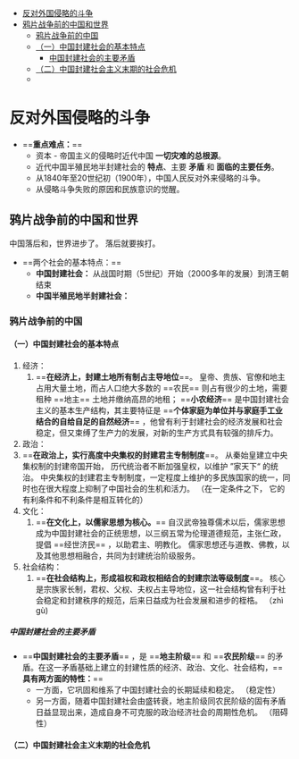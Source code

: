 - [反对外国侵略的斗争](#反对外国侵略的斗争)
- [鸦片战争前的中国和世界](#鸦片战争前的中国和世界)
  - [鸦片战争前的中国](#鸦片战争前的中国)
  - [（一）中国封建社会的基本特点](#（一）中国封建社会的基本特点)
    - [中国封建社会的主要矛盾](#中国封建社会的主要矛盾)
  - [（二）中国封建社会主义末期的社会危机](#（二）中国封建社会主义末期的社会危机)
  - 



# 反对外国侵略的斗争

- ==**重点难点：**==
  - 资本 - 帝国主义的侵略时近代中国 **一切灾难的总根源**。
  - 近代中国半殖民地半封建社会的 **特点**、主要 **矛盾** 和 **面临的主要任务**。
  - 从1840年至20世纪初（1900年），中国人民反对外来侵略的斗争。
  - 从侵略斗争失败的原因和民族意识的觉醒。



## 鸦片战争前的中国和世界

中国落后和，世界进步了。 落后就要挨打。

- ==两个社会的基本特点：==
  - **中国封建社会：**  从战国时期（5世纪）开始（2000多年的发展）到清王朝结束
  - **中国半殖民地半封建社会：** 



### 鸦片战争前的中国

#### （一）中国封建社会的基本特点

1. 经济：
   1. ==**在经济上，封建土地所有制占主导地位**==。 皇帝、贵族、官僚和地主占用大量土地，而占人口绝大多数的 ==农民== 则占有很少的土地，需要租种 ==地主== 土地并缴纳高昂的地租； ==**小农经济**== 是中国封建社会主义的基本生产结构，其主要特征是 ==**个体家庭为单位并与家庭手工业结合的自给自足的自然经济**== ，他曾有利于封建社会的经济发展和社会稳定，但又束缚了生产力的发展，对新的生产方式具有较强的排斥力。
2.  政治：
   1. ==**在政治上，实行高度中央集权的封建君主专制制度**==。 从秦始皇建立中央集权制的封建帝国开始， 历代统治者不断加强皇权，以维护 ”家天下“ 的统治。 中央集权的封建君主专制制度，一定程度上维护的多民族国家的统一，同时也在很大程度上抑制了中国社会的生机和活力。 （在一定条件之下， 它的有利条件和不利条件是相互转化的）
3. 文化：
   1. ==**在文化上，以儒家思想为核心。**==   自汉武帝独尊儒术以后，儒家思想成为中国封建社会的正统思想，以三纲五常为伦理道德规范，主张仁政，提倡 ==经世济民== ，以助君主、明教化。 儒家思想还与道教、佛教，以及其他思想相融合，共同为封建统治阶级服务。
4. 社会结构：
   1. ==**在社会结构上，形成祖权和政权相结合的封建宗法等级制度**==。 核心是宗族家长制，君权、父权、夫权占主导地位，这一社会结构曾有利于社会稳定和封建秩序的规范，后来日益成为社会发展和进步的桎梏。 （zhì gù)



##### 中国封建社会的主要矛盾

- ==**中国封建社会的主要矛盾**== ，是 ==**地主阶级**== 和 ==**农民阶级**== 的矛盾。在这一矛盾基础上建立的封建性质的经济、政治、文化、社会结构，==**具有两方面的特性：**==
  - 一方面，它巩固和维系了中国封建社会的长期延续和稳定。  （稳定性）
  - 另一方面，随着中国封建社会由盛转衰，地主阶级同农民阶级的固有矛盾日益显现出来，造成自身不可克服的政治经济社会的周期性危机。   （阻碍性）



#### （二）中国封建社会主义末期的社会危机





 





